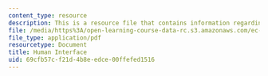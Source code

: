 ```yaml
---
content_type: resource
description: This is a resource file that contains information regarding human interface.
file: /media/https%3A/open-learning-course-data-rc.s3.amazonaws.com/ec-s01-internet-technology-in-local-and-global-communities-spring-2005-summer-2005/69cfb57cf21d4b8eedce00ffefed1516_MITEC_S01S05_inheritance.pdf
file_type: application/pdf
resourcetype: Document
title: Human Interface
uid: 69cfb57c-f21d-4b8e-edce-00ffefed1516
---
```

